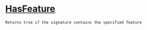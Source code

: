 # [HasFeature](./Signature-100663444.md)

`Returns true if the signature contains the specified feature`
